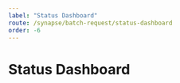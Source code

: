 ```yaml
---
label: "Status Dashboard"
route: /synapse/batch-request/status-dashboard
order: -6
---
```

# Status Dashboard